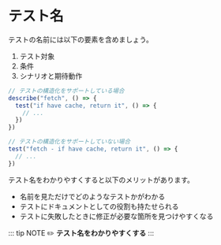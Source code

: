 # テスト名

テストの名前には以下の要素を含めましょう。

1. テスト対象
2. 条件
3. シナリオと期待動作

```ts
// テストの構造化をサポートしている場合
describe("fetch", () => {
  test("if have cache, return it", () => {
    // ...
  })
})

// テストの構造化をサポートしていない場合
test("fetch - if have cache, return it", () => {
  // ...
})
```

テスト名をわかりやすくすると以下のメリットがあります。

- 名前を見ただけでどのようなテストかがわかる
- テストにドキュメントとしての役割も持たせられる
- テストに失敗したときに修正が必要な箇所を見つけやすくなる

::: tip NOTE
:pencil2: **テスト名をわかりやすくする**
:::

